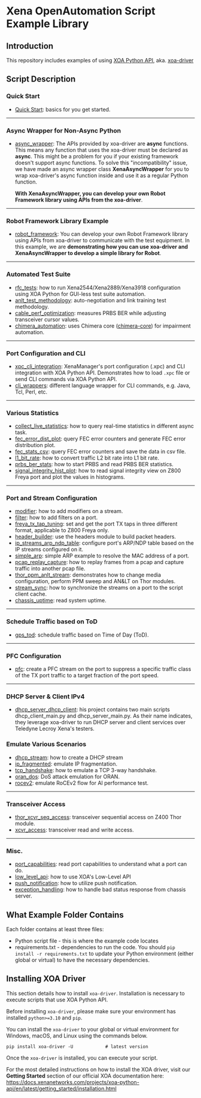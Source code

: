# Xena OpenAutomation Script Example Library

## Introduction

This repository includes examples of using [XOA Python API](https://docs.xenanetworks.com/projects/xoa-python-api), aka. [xoa-driver](https://pypi.org/project/xoa-driver/)

## Script Description

### Quick Start

* [Quick Start](https://github.com/xenanetworks/tld-xoa-python-script-library/tree/main/quick_start): basics for you get started. 

---

### Async Wrapper for Non-Async Python

* [async_wrapper](https://github.com/xenanetworks/tld-xoa-python-script-library/tree/main/async_wrapper): The APIs provided by xoa-driver are **async** functions. This means any function that uses the xoa-driver must be declared as **async**. This might be a problem for you if your existing framework doesn't support async functions. To solve this "incompatibility" issue, we have made an async wrapper class **XenaAsyncWrapper** for you to wrap xoa-driver's async function inside and use it as a regular Python function.

  **With XenaAsyncWrapper, you can develop your own Robot Framework library using APIs from the xoa-driver**.

---

### Robot Framework Library Example

* [robot_framework](https://github.com/xenanetworks/tld-xoa-python-script-library/tree/main/robot_framework): You can develop your own Robot Framework library using APIs from xoa-driver to communicate with the test equipment. In this example, we are **demonstrating how you can use xoa-driver and XenaAsyncWrapper to develop a simple library for Robot**.

---

### Automated Test Suite

* [rfc_tests](https://github.com/xenanetworks/tld-xoa-python-script-library/tree/main/rfc_tests): how to run Xena2544/Xena2889/Xena3918 configuration using XOA Python for GUI-less test suite automation.
* [anlt_test_methodology](https://github.com/xenanetworks/tld-xoa-python-script-library/tree/main/anlt_test_methodology): auto-negotiation and link training test methodology.
* [cable_perf_optimization](https://github.com/xenanetworks/tld-xoa-python-script-library/tree/main/cable_perf_optimization): measures PRBS BER while adjusting transceiver cursor values.
* [chimera_automation](https://github.com/xenanetworks/tld-xoa-python-script-library/tree/main/chimera_automation): uses Chimera core ([chimera-core](https://pypi.org/project/chimera-core/)) for impairment automation.

---

### Port Configuration and CLI

* [xpc_cli_integration](https://github.com/xenanetworks/tld-xoa-python-script-library/tree/main/xpc_cli_integration): XenaManager's port configuration (.xpc) and CLI integration with XOA Python API. Demonstrates how to load ``.xpc`` file or send CLI commands via XOA Python API.
* [cli_wrappers](https://github.com/xenanetworks/tld-xoa-python-script-library/tree/main/cli_wrappers): different language wrapper for CLI commands, e.g. Java, Tcl, Perl, etc.

---

### Various Statistics

* [collect_live_statistics](https://github.com/xenanetworks/tld-xoa-python-script-library/tree/main/collect_live_statistics): how to query real-time statistics in different async task.
* [fec_error_dist_plot](https://github.com/xenanetworks/tld-xoa-python-script-library/tree/main/fec_error_dist_plot): query FEC error counters and generate FEC error distribution plot.
* [fec_stats_csv](https://github.com/xenanetworks/tld-xoa-python-script-library/tree/main/fec_stats_csv): query FEC error counters and save the data in csv file.
* [l1_bit_rate](https://github.com/xenanetworks/tld-xoa-python-script-library/tree/main/l1_bit_rate): how to convert traffic L2 bit rate into L1 bit rate.
* [prbs_ber_stats](https://github.com/xenanetworks/tld-xoa-python-script-library/tree/main/prbs_ber_stats): how to start PRBS and read PRBS BER statistics.
* [signal_integrity_hist_plot](https://github.com/xenanetworks/tld-xoa-python-script-library/tree/main/signal_integrity_hist_plot): how to read signal integrity view on Z800 Freya port and plot the values in histograms.

---

### Port and Stream Configuration

* [modifier](https://github.com/xenanetworks/tld-xoa-python-script-library/tree/main/modifier): how to add modifiers on a stream.
* [filter](https://github.com/xenanetworks/tld-xoa-python-script-library/tree/main/filter): how to add filters on a port.
* [freya_tx_tap_tuning](https://github.com/xenanetworks/tld-xoa-python-script-library/tree/main/freya_tx_tap_tuning): set and get the port TX taps in three different format, applicable to Z800 Freya only.
* [header_builder](https://github.com/xenanetworks/tld-xoa-python-script-library/tree/main/header_builder): use the headers module to build packet headers.
* [ip_streams_arp_ndp_table](https://github.com/xenanetworks/tld-xoa-python-script-library/tree/main/ip_streams_arp_ndp_table): configure port's ARP/NDP table based on the IP streams configured on it.
* [simple_arp](https://github.com/xenanetworks/tld-xoa-python-script-library/tree/main/simple_arp): simple ARP example to resolve the MAC address of a port.
* [pcap_replay_capture](https://github.com/xenanetworks/tld-xoa-python-script-library/tree/main/pcap_replay_capture): how to replay frames from a pcap and capture traffic into another pcap file.
* [thor_ppm_anlt_stream](https://github.com/xenanetworks/tld-xoa-python-script-library/tree/main/thor_ppm_anlt_stream): demonstrates how to change media configuration, perform PPM sweep and AN&LT on Thor modules.
* [stream_sync](https://github.com/xenanetworks/tld-xoa-python-script-library/tree/main/stream_sync): how to synchronize the streams on a port to the script client cache.
* [chassis_uptime](https://github.com/xenanetworks/tld-xoa-python-script-library/tree/main/chassis_uptime): read system uptime.

---

### Schedule Traffic based on ToD
* [gps_tod](https://github.com/xenanetworks/tld-xoa-python-script-library/tree/main/gps_tod): schedule traffic based on Time of Day (ToD).

---

### PFC Configuration
* [pfc](https://github.com/xenanetworks/tld-xoa-python-script-library/tree/main/pfc): create a PFC stream on the port to suppress a specific traffic class of the TX port traffic to a target fraction of the port speed.

---

### DHCP Server & Client IPv4 
* [dhcp_server_dhcp_client](https://github.com/xenanetworks/tld-xoa-python-script-library/tree/main/dhcp_server_dhcp_client): his project contains two main scripts dhcp_client_main.py and dhcp_server_main.py. As their name indicates, they leverage xoa-driver to run DHCP server and client services over Teledyne Lecroy Xena's testers.

### Emulate Various Scenarios
* [dhcp_stream](https://github.com/xenanetworks/tld-xoa-python-script-library/tree/main/dhcp_stream): how to create a DHCP stream
* [ip_fragmented](https://github.com/xenanetworks/tld-xoa-python-script-library/tree/main/ip_fragmented): emulate IP fragmentation.
* [tcp_handshake](https://github.com/xenanetworks/tld-xoa-python-script-library/tree/main/tcp_handshake): how to emulate a TCP 3-way handshake.
* [oran_dos](https://github.com/xenanetworks/tld-xoa-python-script-library/tree/main/oran_dos): DoS attack emulation for ORAN.
* [rocev2](https://github.com/xenanetworks/tld-xoa-python-script-library/tree/main/rocev2): emulate RoCEv2 flow for AI performance test.

---

### Transceiver Access
* [thor_xcvr_seq_access](https://github.com/xenanetworks/tld-xoa-python-script-library/tree/main/thor_xcvr_seq_access): transceiver sequential access on Z400 Thor module.
* [xcvr_access](https://github.com/xenanetworks/tld-xoa-python-script-library/tree/main/xcvr_access): transceiver read and write access.

---

### Misc.
* [port_capabilities](https://github.com/xenanetworks/tld-xoa-python-script-library/tree/main/port_capabilities): read port capabilities to understand what a port can do.
* [low_level_api](https://github.com/xenanetworks/tld-xoa-python-script-library/tree/main/low_level_api): how to use XOA's Low-Level API
* [push_notification](https://github.com/xenanetworks/tld-xoa-python-script-library/tree/main/push_notification): how to utilize push notification.
* [exception_handling](https://github.com/xenanetworks/tld-xoa-python-script-library/tree/main/exception_handling): how to handle bad status response from chassis server.

## What Example Folder Contains

Each folder contains at least three files:

* Python script file - this is where the example code locates
* requirements.txt - dependencies to run the code. You should `pip install -r requirements.txt` to update your Python environment (either global or virtual) to have the necessary dependencies.

## Installing XOA Driver

This section details how to install `xoa-driver`. Installation is necessary to execute scripts that use XOA Python API.

Before installing `xoa-driver`, please make sure your environment has installed `python>=3.10` and `pip`.

You can install the `xoa-driver` to your global or virtual environment for Windows, macOS, and Linux using the commands below. 
```
pip install xoa-driver -U            # latest version
```

Once the `xoa-driver` is installed, you can execute your script.

For the most detailed instructions on how to install the XOA driver, visit our **Getting Started** section of our official XOA documentation here: https://docs.xenanetworks.com/projects/xoa-python-api/en/latest/getting_started/installation.html